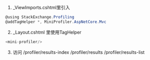 1. _ViewImports.cshtml里引入

``` csharp 
@using StackExchange.Profiling
@addTagHelper *, MiniProfiler.AspNetCore.Mvc
```

2. _Layout.cshtml 里使用TagHelper <mini-profiler/>

``` csharp
<mini-profiler/>
```

3. 访问
/profiler/results-index
/profiler/results
/profiler/results-list